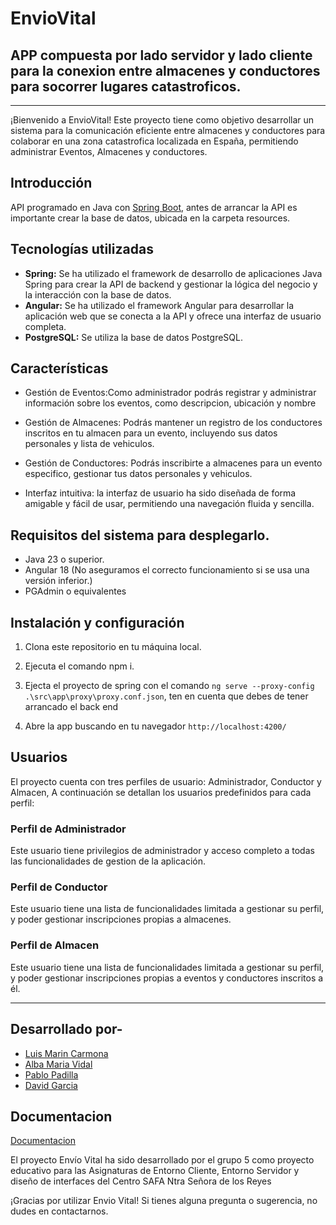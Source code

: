 # EnvioVital

## APP compuesta por lado servidor y lado cliente para la conexion entre almacenes y conductores para socorrer lugares catastroficos.

---

¡Bienvenido a EnvioVital! Este proyecto tiene como objetivo desarrollar un sistema para la comunicación eficiente entre almacenes y conductores para colaborar en una zona catastrofica localizada en España, permitiendo administrar Eventos, Almacenes y conductores.

## **Introducción**

API programado en Java con [Spring Boot](https://spring.io/projects/spring-boot), antes de arrancar la API es importante crear la base de datos, ubicada en la carpeta resources.


## Tecnologías utilizadas

- **Spring:** Se ha utilizado el framework de desarrollo de aplicaciones Java Spring para crear la API de backend y gestionar la lógica del negocio y la interacción con la base de datos.
- **Angular:** Se ha utilizado el framework Angular para desarrollar la aplicación web que se conecta a la API y ofrece una interfaz de usuario completa.
- **PostgreSQL:** Se utiliza la base de datos PostgreSQL.


## Características

- Gestión de Eventos:Como administrador podrás registrar y administrar información sobre los eventos, como descripcion, ubicación y nombre

- Gestión de Almacenes: Podrás mantener un registro de los conductores inscritos en tu almacen para un evento, incluyendo sus datos personales y lista de vehiculos.

- Gestión de Conductores: Podrás inscribirte a almacenes para un evento especifico, gestionar tus datos personales y vehiculos.

- Interfaz intuitiva: la interfaz de usuario ha sido diseñada de forma amigable y fácil de usar, permitiendo una navegación fluida y sencilla.
  
## Requisitos del sistema para desplegarlo.

- Java 23 o superior.
- Angular 18 (No aseguramos el correcto funcionamiento si se usa una versión inferior.)
- PGAdmin o equivalentes

## Instalación y configuración

1. Clona este repositorio en tu máquina local.

2. Ejecuta el comando npm i.

3. Ejecta el proyecto de spring con el comando `ng serve --proxy-config .\src\app\proxy\proxy.conf.json`, ten en cuenta que debes de tener arrancado el back end

4. Abre la app buscando en tu navegador `http://localhost:4200/`

## Usuarios

El proyecto cuenta con tres perfiles de usuario: Administrador, Conductor y  Almacen,  A continuación se detallan los usuarios predefinidos para cada perfil:

### Perfil de Administrador


Este usuario tiene privilegios de administrador y acceso completo a todas las funcionalidades de gestion de la aplicación.

### Perfil de Conductor


Este usuario tiene una lista de funcionalidades limitada a gestionar su perfil, y poder gestionar inscripciones propias a almacenes.

### Perfil de Almacen


Este usuario tiene una lista de funcionalidades limitada a gestionar su perfil, y poder gestionar inscripciones propias a eventos y conductores inscritos a él.

---

## Desarrollado por-

- [Luis Marin Carmona](https://github.com/lmarinc)
- [Alba Maria Vidal](https://github.com/amsafa)
- [Pablo Padilla](https://github.com/Ppabetiko18)
- [David Garcia](https://github.com/davidgm26)

## Documentacion

[Documentacion](https://drive.google.com/drive/folders/1NNvL3G1OE2V9uy3bORjVTl_nIWQOddP_?usp=drive_link)



El proyecto Envío Vital ha sido desarrollado por el grupo 5 como proyecto educativo para las Asignaturas de Entorno Cliente, Entorno Servidor y diseño de interfaces  del Centro SAFA Ntra Señora de los Reyes



¡Gracias por utilizar Envio Vital! Si tienes alguna pregunta o sugerencia, no dudes en contactarnos.
